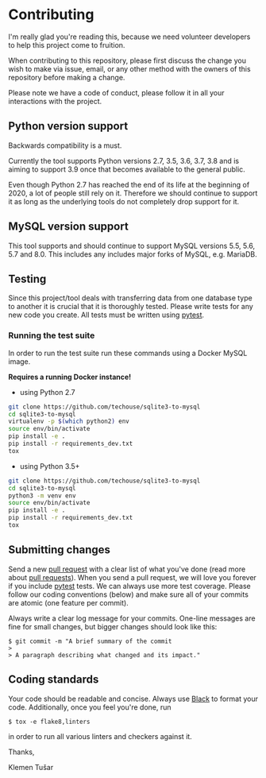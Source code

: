 # Contributing

I'm really glad you're reading this, because we need volunteer developers to help this project come to fruition.

When contributing to this repository, please first discuss the change you wish to make via issue, email, or any other 
method with the owners of this repository before making a change.

Please note we have a code of conduct, please follow it in all your interactions with the project.

## Python version support

Backwards compatibility is a must.

Currently the tool supports Python versions 2.7, 3.5, 3.6, 3.7, 3.8 and is aiming to
support 3.9 once that becomes available to the general public.

Even though Python 2.7 has reached the end of its life at the beginning of 2020, a lot of people still rely on it. 
Therefore we should continue to support it as long as the underlying tools do not completely drop support for it.

## MySQL version support

This tool supports and should continue to support MySQL versions 5.5, 5.6, 5.7 and 8.0. This includes any includes major
forks of MySQL, e.g. MariaDB.

## Testing

Since this project/tool deals with transferring data from one database type to another it is crucial that it is
thoroughly tested. Please write tests for any new code you create. All tests must be written using [pytest](https://docs.pytest.org/en/latest/).

### Running the test suite

In order to run the test suite run these commands using a Docker MySQL image.

**Requires a running Docker instance!**

- using Python 2.7
```bash
git clone https://github.com/techouse/sqlite3-to-mysql
cd sqlite3-to-mysql
virtualenv -p $(which python2) env
source env/bin/activate
pip install -e .
pip install -r requirements_dev.txt
tox
```

- using Python 3.5+
```bash
git clone https://github.com/techouse/sqlite3-to-mysql
cd sqlite3-to-mysql                   
python3 -m venv env
source env/bin/activate
pip install -e .
pip install -r requirements_dev.txt
tox
```

## Submitting changes

Send a new [pull request](https://github.com/techouse/sqlite3-to-mysql/pull/new/master) with a clear list of what
you've done (read more about [pull requests](http://help.github.com/pull-requests/)). When you send a pull request, 
we will love you forever if you include [pytest]((https://docs.pytest.org/en/latest/)) tests. We can always use more 
test coverage. Please follow our coding conventions (below) and make sure all of your commits are atomic (one feature 
per commit).

Always write a clear log message for your commits. One-line messages are fine for small changes, but bigger changes 
should look like this:

```
$ git commit -m "A brief summary of the commit
> 
> A paragraph describing what changed and its impact."
```
    
## Coding standards

Your code should be readable and concise. Always use [Black](https://github.com/psf/black) to format your code.
Additionally, once you feel you're done, run 

```
$ tox -e flake8,linters
``` 

in order to run all various linters and checkers against it.



Thanks,

Klemen Tušar